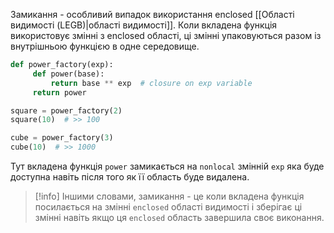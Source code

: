 Замикання - особливий випадок використання enclosed [[Області видимості (LEGB)|області видимості]]. Коли вкладена функція використовує змінні з enclosed області, ці змінні упаковуються разом із внутрішньою функцією в одне середовище.

```python
def power_factory(exp):
     def power(base):
         return base ** exp  # closure on exp variable
     return power

square = power_factory(2)
square(10)  # >> 100

cube = power_factory(3)
cube(10)  # >> 1000
```

Тут вкладена функція `power` замикається на `nonlocal` змінній `exp` яка буде доступна навіть після того як її область буде видалена.

> [!info] Іншими словами, замикання - це коли вкладена функція посилається на змінні `enclosed` області видимості і зберігає ці змінні навіть якщо ця `enclosed` область завершила своє виконання.